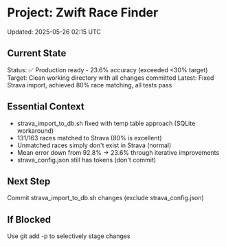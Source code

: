 # Project: Zwift Race Finder
Updated: 2025-05-26 02:15 UTC

## Current State
Status: ✅ Production ready - 23.6% accuracy (exceeded <30% target)
Target: Clean working directory with all changes committed
Latest: Fixed Strava import, achieved 80% race matching, all tests pass

## Essential Context
- strava_import_to_db.sh fixed with temp table approach (SQLite workaround)
- 131/163 races matched to Strava (80% is excellent)
- Unmatched races simply don't exist in Strava (normal)
- Mean error down from 92.8% → 23.6% through iterative improvements
- strava_config.json still has tokens (don't commit)

## Next Step
Commit strava_import_to_db.sh changes (exclude strava_config.json)

## If Blocked
Use git add -p to selectively stage changes